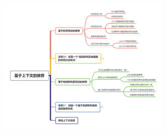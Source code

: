 ![Image text](https://github.com/Cong-Huang/RecSys-Dev-Practice/blob/master/kg/7%E5%9F%BA%E4%BA%8E%E4%B8%8A%E4%B8%8B%E6%96%87%E7%9A%84%E6%8E%A8%E8%8D%90.png)